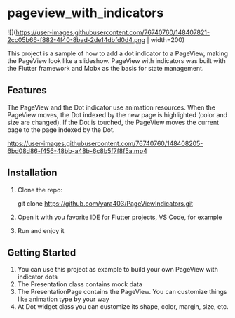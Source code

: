 # pageview_with_indicators

![](https://user-images.githubusercontent.com/76740760/148407821-2cc05b66-f882-4f40-8bad-2de14dbfd0d4.png | width=200)

This project is a sample of how to add a dot indicator to a PageView, making the PageView look like a slideshow.
PageView with indicators was built with the Flutter framework and Mobx as the basis for state management.

## Features

The PageView and the Dot indicator use animation resources.
When the PageView moves, the Dot indexed by the new page is highlighted (color and size are changed). If the Dot is touched, the PageView moves the current page to the page indexed by the Dot.

https://user-images.githubusercontent.com/76740760/148408205-6bd08d86-f456-48bb-a48b-6c8b5f7f8f5a.mp4

## Installation

1. Clone the repo: 

    git clone https://github.com/yara403/PageViewIndicators.git

2. Open it with you favorite IDE for Flutter projects, VS Code, for example
3. Run and enjoy it

## Getting Started

1. You can use this project as example to build your own PageView with indicator dots
2. The Presentation class contains mock data
3. The PresentationPage contains the PageView. You can customize things like animation type by your way
4. At Dot widget class you can customize its shape, color, margin, size, etc.

